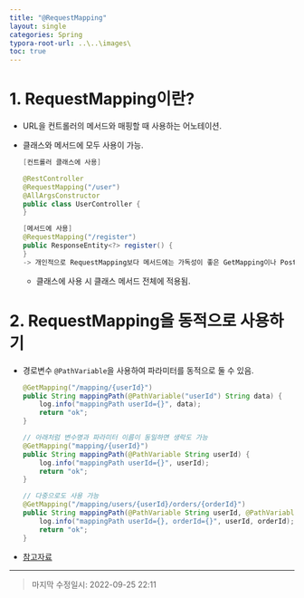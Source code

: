 ```yaml
---
title: "@RequestMapping"
layout: single
categories: Spring
typora-root-url: ..\..\images\
toc: true
---
```




# 1. RequestMapping이란?

- URL을 컨트롤러의 메서드와 매핑할 때 사용하는 어노테이션.

- 클래스와 메서드에 모두 사용이 가능.

  ```java
  [컨트롤러 클래스에 사용]
  
  @RestController
  @RequestMapping("/user")
  @AllArgsConstructor
  public class UserController {
  }
  
  [메서드에 사용]
  @RequestMapping("/register")
  public ResponseEntity<?> register() {
  }
  -> 개인적으로 RequestMapping보다 메서드에는 가독성이 좋은 GetMapping이나 PostMapping을 쓰는 것을 선호함.
  ```

  - 클래스에 사용 시 클래스 메서드 전체에 적용됨.



# 2. RequestMapping을 동적으로 사용하기

- 경로변수 `@PathVariable`을 사용하여 파라미터를 동적으로 둘 수 있음.

  ```java
  @GetMapping("/mapping/{userId}")
  public String mappingPath(@PathVariable("userId") String data) {
      log.info("mappingPath userId={}", data);
      return "ok";
  }
  
  // 아래처럼 변수명과 파라미터 이름이 동일하면 생락도 가능
  @GetMapping("mapping/{userId}")
  public String mappingPath(@PathVariable String userId) {
      log.info("mappingPath userId={}", userId);
      return "ok";
  }
  
  // 다중으로도 사용 가능
  @GetMapping("/mapping/users/{userId}/orders/{orderId}")
  public String mappingPath(@PathVariable String userId, @PathVariable Long orderId) {
      log.info("mappingPath userId={}, orderId={}", userId, orderId);
      return "ok";
  }
  ```



- [참고자료](https://dahliachoi.tistory.com/42)

------

> 마지막 수정일시: 2022-09-25 22:11